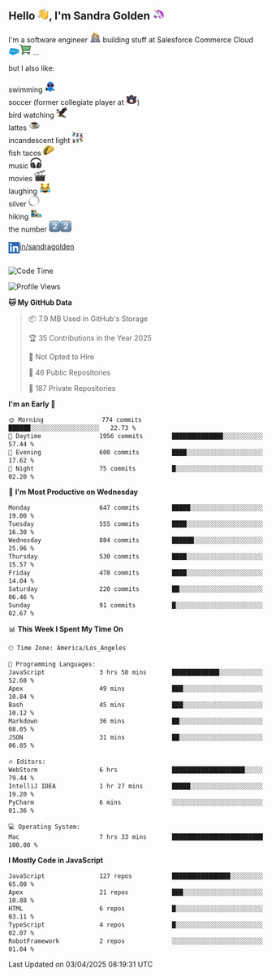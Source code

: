 ## Hello <img src="./static/emoji/wave.png" width="22" />, I'm Sandra Golden <img src="./static/emoji/unicorn-face.png" width="22" />

I'm a software engineer <img src="./static/emoji/female-technologist.png" width="22" /> building stuff at Salesforce Commerce Cloud <img src="./static/emoji/salesforce.png" width="22" /><img src="./static/emoji/commerce-cloud.png" width="22" />&nbsp;...

but I also like:<br/><br/>
swimming <img alt="swimming" src="./static/emoji/keep-swimming.png" width="22" /><br/>
soccer  (former collegiate player at <img src="./static/emoji/auburn.png" width="22" />)<br/>
bird watching <img src="./static/emoji/eagle.png" width="22" /><br/>
lattes <img src="./static/emoji/coffee.png" width="22" /><br/>
incandescent light <img src="./static/emoji/lights.png" width="22" /><br/>
fish tacos <img src="./static/emoji/taco.png" width="22" /><br/>
music <img src="./static/emoji/headphones.png" width="22" /><br/>
movies <img src="./static/emoji/movie-clapper.png" width="22" /><br/>
laughing <img src="./static/emoji/joy-cat.png" width="22" /><br/>
silver <img src="./static/emoji/silver-hoop.png" width="22" /><br/>
hiking <img src="./static/emoji/hiker.png" width="22" /><br/>
the number <img src="./static/emoji/two.png" width="22" /><img src="./static/emoji/two.png" width="22" />
<br/><br/>
<img align="left" alt="Sandra Golden | LinkedIn" width="22px" src="./static/emoji/linkedin.png" /> <a href="https://www.linkedin.com/in/sandragolden/">in/sandragolden</a>
<br/><br/>
<!--START_SECTION:waka-->
![Code Time](http://img.shields.io/badge/Code%20Time-905%20hrs%2019%20mins-blue)

![Profile Views](http://img.shields.io/badge/Profile%20Views-0-blue)

**🐱 My GitHub Data** 

> 📦 7.9 MB Used in GitHub's Storage 
 > 
> 🏆 35 Contributions in the Year 2025
 > 
> 🚫 Not Opted to Hire
 > 
> 📜 46 Public Repositories 
 > 
> 🔑 187 Private Repositories 
 > 
**I'm an Early 🐤** 

```text
🌞 Morning                774 commits         ██████░░░░░░░░░░░░░░░░░░░   22.73 % 
🌆 Daytime                1956 commits        ██████████████░░░░░░░░░░░   57.44 % 
🌃 Evening                600 commits         ████░░░░░░░░░░░░░░░░░░░░░   17.62 % 
🌙 Night                  75 commits          █░░░░░░░░░░░░░░░░░░░░░░░░   02.20 % 
```
📅 **I'm Most Productive on Wednesday** 

```text
Monday                   647 commits         █████░░░░░░░░░░░░░░░░░░░░   19.00 % 
Tuesday                  555 commits         ████░░░░░░░░░░░░░░░░░░░░░   16.30 % 
Wednesday                884 commits         ██████░░░░░░░░░░░░░░░░░░░   25.96 % 
Thursday                 530 commits         ████░░░░░░░░░░░░░░░░░░░░░   15.57 % 
Friday                   478 commits         ████░░░░░░░░░░░░░░░░░░░░░   14.04 % 
Saturday                 220 commits         ██░░░░░░░░░░░░░░░░░░░░░░░   06.46 % 
Sunday                   91 commits          █░░░░░░░░░░░░░░░░░░░░░░░░   02.67 % 
```


📊 **This Week I Spent My Time On** 

```text
🕑︎ Time Zone: America/Los_Angeles

💬 Programming Languages: 
JavaScript               3 hrs 58 mins       █████████████░░░░░░░░░░░░   52.68 % 
Apex                     49 mins             ███░░░░░░░░░░░░░░░░░░░░░░   10.84 % 
Bash                     45 mins             ███░░░░░░░░░░░░░░░░░░░░░░   10.12 % 
Markdown                 36 mins             ██░░░░░░░░░░░░░░░░░░░░░░░   08.05 % 
JSON                     31 mins             ██░░░░░░░░░░░░░░░░░░░░░░░   06.85 % 

🔥 Editors: 
WebStorm                 6 hrs               ████████████████████░░░░░   79.44 % 
IntelliJ IDEA            1 hr 27 mins        █████░░░░░░░░░░░░░░░░░░░░   19.20 % 
PyCharm                  6 mins              ░░░░░░░░░░░░░░░░░░░░░░░░░   01.36 % 

💻 Operating System: 
Mac                      7 hrs 33 mins       █████████████████████████   100.00 % 
```

**I Mostly Code in JavaScript** 

```text
JavaScript               127 repos           ████████████████░░░░░░░░░   65.80 % 
Apex                     21 repos            ███░░░░░░░░░░░░░░░░░░░░░░   10.88 % 
HTML                     6 repos             █░░░░░░░░░░░░░░░░░░░░░░░░   03.11 % 
TypeScript               4 repos             █░░░░░░░░░░░░░░░░░░░░░░░░   02.07 % 
RobotFramework           2 repos             ░░░░░░░░░░░░░░░░░░░░░░░░░   01.04 % 
```




 Last Updated on 03/04/2025 08:19:31 UTC
<!--END_SECTION:waka-->
